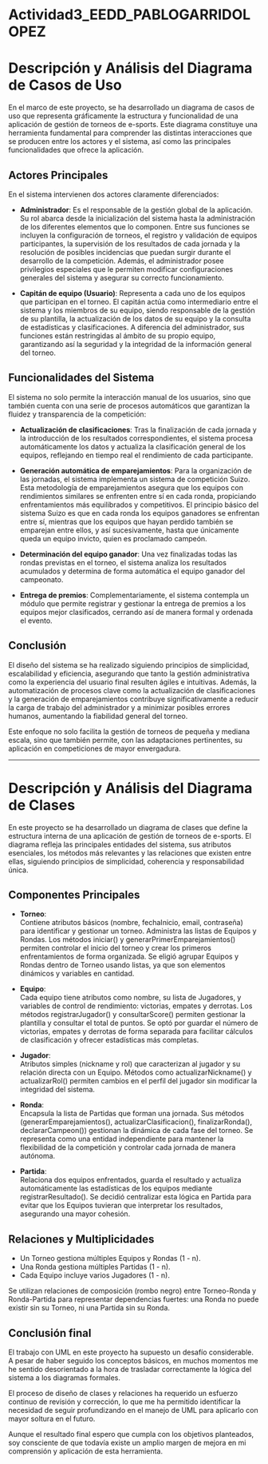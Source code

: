 # Actividad3_EEDD_PABLOGARRIDOLOPEZ 

# Descripción y Análisis del Diagrama de Casos de Uso

En el marco de este proyecto, se ha desarrollado un diagrama de casos de uso que representa gráficamente la estructura y funcionalidad de una aplicación de gestión de torneos de e-sports. Este diagrama constituye una herramienta fundamental para comprender las distintas interacciones que se producen entre los actores y el sistema, así como las principales funcionalidades que ofrece la aplicación.

## Actores Principales

En el sistema intervienen dos actores claramente diferenciados:

- **Administrador**: Es el responsable de la gestión global de la aplicación. Su rol abarca desde la inicialización del sistema hasta la administración de los diferentes elementos que lo componen. Entre sus funciones se incluyen la configuración de torneos, el registro y validación de equipos participantes, la supervisión de los resultados de cada jornada y la resolución de posibles incidencias que puedan surgir durante el desarrollo de la competición. Además, el administrador posee privilegios especiales que le permiten modificar configuraciones generales del sistema y asegurar su correcto funcionamiento.

- **Capitán de equipo (Usuario)**: Representa a cada uno de los equipos que participan en el torneo. El capitán actúa como intermediario entre el sistema y los miembros de su equipo, siendo responsable de la gestión de su plantilla, la actualización de los datos de su equipo y la consulta de estadísticas y clasificaciones. A diferencia del administrador, sus funciones están restringidas al ámbito de su propio equipo, garantizando así la seguridad y la integridad de la información general del torneo.

## Funcionalidades del Sistema

El sistema no solo permite la interacción manual de los usuarios, sino que también cuenta con una serie de procesos automáticos que garantizan la fluidez y transparencia de la competición:

- **Actualización de clasificaciones**: Tras la finalización de cada jornada y la introducción de los resultados correspondientes, el sistema procesa automáticamente los datos y actualiza la clasificación general de los equipos, reflejando en tiempo real el rendimiento de cada participante.

- **Generación automática de emparejamientos**: Para la organización de las jornadas, el sistema implementa un sistema de competición Suizo. Esta metodología de emparejamientos asegura que los equipos con rendimientos similares se enfrenten entre sí en cada ronda, propiciando enfrentamientos más equilibrados y competitivos. El principio básico del sistema Suizo es que en cada ronda los equipos ganadores se enfrentan entre sí, mientras que los equipos que hayan perdido también se emparejan entre ellos, y así sucesivamente, hasta que únicamente queda un equipo invicto, quien es proclamado campeón.

- **Determinación del equipo ganador**: Una vez finalizadas todas las rondas previstas en el torneo, el sistema analiza los resultados acumulados y determina de forma automática el equipo ganador del campeonato.

- **Entrega de premios**: Complementariamente, el sistema contempla un módulo que permite registrar y gestionar la entrega de premios a los equipos mejor clasificados, cerrando así de manera formal y ordenada el evento.

## Conclusión

El diseño del sistema se ha realizado siguiendo principios de simplicidad, escalabilidad y eficiencia, asegurando que tanto la gestión administrativa como la experiencia del usuario final resulten ágiles e intuitivas. Además, la automatización de procesos clave como la actualización de clasificaciones y la generación de emparejamientos contribuye significativamente a reducir la carga de trabajo del administrador y a minimizar posibles errores humanos, aumentando la fiabilidad general del torneo.

Este enfoque no solo facilita la gestión de torneos de pequeña y mediana escala, sino que también permite, con las adaptaciones pertinentes, su aplicación en competiciones de mayor envergadura.

---

# Descripción y Análisis del Diagrama de Clases

En este proyecto se ha desarrollado un diagrama de clases que define la estructura interna de una aplicación de gestión de torneos de e-sports. El diagrama refleja las principales entidades del sistema, sus atributos esenciales, los métodos más relevantes y las relaciones que existen entre ellas, siguiendo principios de simplicidad, coherencia y responsabilidad única.

## Componentes Principales

- **Torneo**:  
Contiene atributos básicos (nombre, fechaInicio, email, contraseña) para identificar y gestionar un torneo. Administra las listas de Equipos y Rondas. Los métodos iniciar() y generarPrimerEmparejamientos() permiten controlar el inicio del torneo y crear los primeros enfrentamientos de forma organizada. Se eligió agrupar Equipos y Rondas dentro de Torneo usando listas, ya que son elementos dinámicos y variables en cantidad.

- **Equipo**:  
Cada equipo tiene atributos como nombre, su lista de Jugadores, y variables de control de rendimiento: victorias, empates y derrotas. Los métodos registrarJugador() y consultarScore() permiten gestionar la plantilla y consultar el total de puntos. Se optó por guardar el número de victorias, empates y derrotas de forma separada para facilitar cálculos de clasificación y ofrecer estadísticas más completas.

- **Jugador**:  
Atributos simples (nickname y rol) que caracterizan al jugador y su relación directa con un Equipo. Métodos como actualizarNickname() y actualizarRol() permiten cambios en el perfil del jugador sin modificar la integridad del sistema.

- **Ronda**:  
Encapsula la lista de Partidas que forman una jornada. Sus métodos (generarEmparejamientos(), actualizarClasificacion(), finalizarRonda(), declararCampeon()) gestionan la dinámica de cada fase del torneo. Se representa como una entidad independiente para mantener la flexibilidad de la competición y controlar cada jornada de manera autónoma.

- **Partida**:  
Relaciona dos equipos enfrentados, guarda el resultado y actualiza automáticamente las estadísticas de los equipos mediante registrarResultado(). Se decidió centralizar esta lógica en Partida para evitar que los Equipos tuvieran que interpretar los resultados, asegurando una mayor cohesión.

## Relaciones y Multiplicidades

- Un Torneo gestiona múltiples Equipos y Rondas (1 - n).
- Una Ronda gestiona múltiples Partidas (1 - n).
- Cada Equipo incluye varios Jugadores (1 - n).

Se utilizan relaciones de composición (rombo negro) entre Torneo-Ronda y Ronda-Partida para representar dependencias fuertes: una Ronda no puede existir sin su Torneo, ni una Partida sin su Ronda.

## Conclusión final

El trabajo con UML en este proyecto ha supuesto un desafío considerable. A pesar de haber seguido los conceptos básicos, en muchos momentos me he sentido desorientado a la hora de trasladar correctamente la lógica del sistema a los diagramas formales.

El proceso de diseño de clases y relaciones ha requerido un esfuerzo continuo de revisión y corrección, lo que me ha permitido identificar la necesidad de seguir profundizando en el manejo de UML para aplicarlo con mayor soltura en el futuro.

Aunque el resultado final espero que cumpla con los objetivos planteados, soy consciente de que todavía existe un amplio margen de mejora en mi comprensión y aplicación de esta herramienta.
